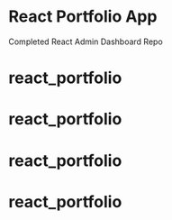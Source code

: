 # React Portfolio App

Completed React Admin Dashboard Repo
# react_portfolio
# react_portfolio
# react_portfolio
# react_portfolio
